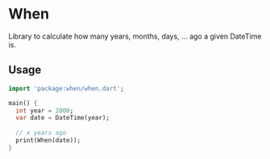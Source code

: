 # When
Library to calculate how many years, months, days, ... ago a given DateTime is.

## Usage
```dart
import 'package:when/when.dart';

main() {
  int year = 2000;
  var date = DateTime(year);
  
  // x years ago
  print(When(date));
}
```
